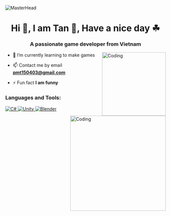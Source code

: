 ![MasterHead](https://trisya.com/myimg/child/soft_devlop.gif)
<h1 align="center">Hi 👋, I am Tan 🤖, Have a nice day ☘ </h1>
<h3 align="center">A passionate game developer from Vietnam</h3>
<img  align="right"alt="Coding"width="200"src="https://media2.giphy.com/media/v1.Y2lkPTc5MGI3NjExc2pvd2hwM3dxNjY1b2llcHlkbTUxYm1jbXliZmtpOGh2NjZjbXRndCZlcD12MV9pbnRlcm5hbF9naWZfYnlfaWQmY3Q9cw/5YpDAIRBS2xJMBoF2p/giphy.gif">
<img  align="right"alt="Coding"width="300"src="https://github.com/tan1504/tan1504/assets/125527003/79528309-6509-444e-9a76-87a633f84006">

- 🌱 I’m currently learning to make games

- 📫 Contact me by email **pmt150403@gmail.com**

- ⚡ Fun fact **I am funny**

<p align="left">
</p>

<h3 align="left">Languages and Tools:</h3>
<p align="left"> <a href="https://www.w3schools.com/cs/" target="_blank" rel="noreferrer"> <img src="https://camo.githubusercontent.com/4b645f4b9da6e6f8c6d5edc408f4b786805678aaffc90555893cb13f6b726b02/68747470733a2f2f696d672e736869656c64732e696f2f62616467652f632532332d2532333233393132302e7376673f7374796c653d666f722d7468652d6261646765266c6f676f3d637368617270266c6f676f436f6c6f723d7768697465" alt="C#" data-canonical-src="https://img.shields.io/badge/c%23-%23239120.svg?style=for-the-badge&amp;logo=csharp&amp;logoColor=white" style="max-width: 100%;"> </a> </a> <a href="https://unity.com/" target="_blank" rel="noreferrer"><img src="https://camo.githubusercontent.com/b1148630e3728ffb774987b47193e6f82887f7027b0f5844f541ccc5672a7ce3/68747470733a2f2f696d672e736869656c64732e696f2f62616467652f756e6974792d2532333030303030302e7376673f7374796c653d666f722d7468652d6261646765266c6f676f3d756e697479266c6f676f436f6c6f723d7768697465" alt="Unity" data-canonical-src="https://img.shields.io/badge/unity-%23000000.svg?style=for-the-badge&amp;logo=unity&amp;logoColor=white" style="max-width: 100%;"> </a> <a href="https://www.blender.org/" target="_blank" rel="noreferrer"><img src="https://camo.githubusercontent.com/129b481cfe5f2aa69c35561de1b75bdb8f210463e0b2dfc44b4e0f2ea6bd9484/68747470733a2f2f696d672e736869656c64732e696f2f62616467652f626c656e6465722d2532334635373932412e7376673f7374796c653d666f722d7468652d6261646765266c6f676f3d626c656e646572266c6f676f436f6c6f723d7768697465" alt="Blender" data-canonical-src="https://img.shields.io/badge/blender-%23F5792A.svg?style=for-the-badge&amp;logo=blender&amp;logoColor=white" style="max-width: 100%;"> </a> </p>

